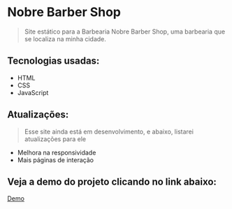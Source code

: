 # Nobre Barber Shop

> Site estático para a Barbearia Nobre Barber Shop, uma barbearia que se localiza na minha cidade.


## Tecnologias usadas: 

- HTML
- CSS
- JavaScript


## Atualizações:
> Esse site ainda está em desenvolvimento, e abaixo, listarei atualizações para ele

- Melhora na responsividade
- Mais páginas de interação 

## Veja a demo do projeto clicando no link abaixo: 
<a href="https://carloshenriquecarneiro.github.io/Nobre-Barber-Site/#">Demo</a>
##




